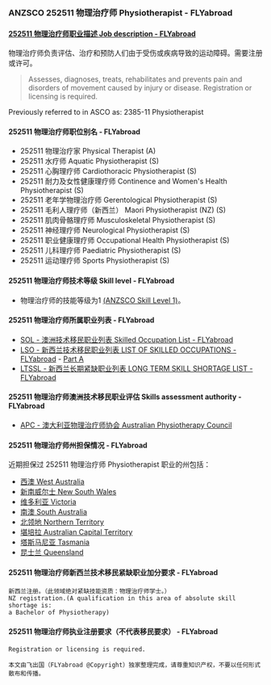### ANZSCO 252511 物理治疗师 Physiotherapist - FLYabroad ###

####  [252511 物理治疗师职业描述 Job description - FLYabroad](http://www.flyabroadvisa.com/anzsco/2525.html#252511)

物理治疗师负责评估、治疗和预防人们由于受伤或疾病导致的运动障碍。需要注册或许可。

> Assesses, diagnoses, treats, rehabilitates and prevents pain and disorders of movement caused by injury or disease. Registration or licensing is required.

Previously referred to in ASCO as:
2385-11 Physiotherapist

#### 252511 物理治疗师职位别名 - FLYabroad
 
- 252511	 物理治疗家 Physical Therapist (A)
- 252511 水疗师 Aquatic Physiotherapist (S)
- 252511 心胸理疗师 Cardiothoracic Physiotherapist (S)
- 252511 耐力及女性健康理疗师 Continence and Women's Health Physiotherapist (S)
- 252511 老年学物理治疗师 Gerentological Physiotherapist (S)
- 252511 毛利人理疗师（新西兰） Maori Physiotherapist (NZ) (S)
- 252511 肌肉骨骼理疗师 Musculoskeletal Physiotherapist (S)
- 252511 神经理疗师 Neurological Physiotherapist (S)
- 252511 职业健康理疗师 Occupational Health Physiotherapist (S)
- 252511 儿科理疗师 Paediatric Physiotherapist (S)
- 252511 运动理疗师 Sports Physiotherapist (S)

#### 252511 物理治疗师技术等级 Skill level - FLYabroad

- 物理治疗师的技能等级为1 [(ANZSCO Skill Level 1)](http://www.flyabroadvisa.com/anzsco/)。

#### 252511 物理治疗师所属职业列表 - FLYabroad

- [SOL - 澳洲技术移民职业列表 Skilled Occupation List - FLYabroad](http://www.flyabroadvisa.com/sol/)
- [LSO - 新西兰技术移民职业列表 LIST OF SKILLED OCCUPATIONS - FLYabroad](http://nz.flyabroadvisa.com/lso/) - [Part A](parta)
- [LTSSL - 新西兰长期紧缺职业列表 LONG TERM SKILL SHORTAGE LIST - FLYabroad](http://nz.flyabroadvisa.com/work-residence/ltssl.html)

#### 252511 物理治疗师澳洲技术移民职业评估 Skills assessment authority - FLYabroad

- [APC - 澳大利亚物理治疗师协会 Australian Physiotherapy Council](http://www.flyabroadvisa.com/ass/apc.html)

#### 252511 物理治疗师州担保情况 - FLYabroad

近期担保过 252511 物理治疗师 Physiotherapist 职业的州包括：

- [西澳 West Australia](http://www.flyabroadvisa.com/zdb/wa.html)
- [新南威尔士 New South Wales](http://www.flyabroadvisa.com/zdb/nsw.html)
- [维多利亚 Victoria](http://www.flyabroadvisa.com/zdb/vic.html)
- [南澳 South Australia](http://www.flyabroadvisa.com/zdb/sa.html)
- [北领地 Northern Territory](http://www.flyabroadvisa.com/zdb/nt.html)
- [堪培拉 Australian Capital Territory](http://www.flyabroadvisa.com/zdb/act.html)
- [塔斯马尼亚 Tasmania](http://www.flyabroadvisa.com/zdb/tas.html)
- [昆士兰 Queensland](http://www.flyabroadvisa.com/zdb/qld.html)

#### 252511 物理治疗师新西兰技术移民紧缺职业加分要求 - FLYabroad

    新西兰注册。（此领域绝对紧缺技能资质：物理治疗师学士。）
    NZ registration.(A qualification in this area of absolute skill shortage is:
    a Bachelor of Physiotherapy)

#### 252511 物理治疗师执业注册要求（不代表移民要求） - FLYabroad

    Registration or licensing is required.

`本文由飞出国（FLYabroad @Copyright）独家整理完成，请尊重知识产权，不要以任何形式散布和传播。`